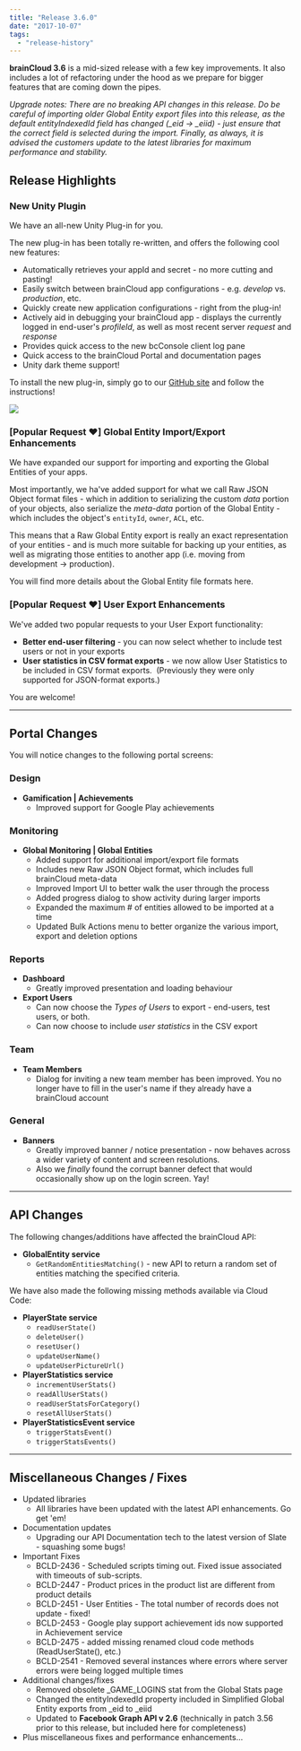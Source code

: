 ```yaml
---
title: "Release 3.6.0"
date: "2017-10-07"
tags: 
  - "release-history"
---
```


**brainCloud 3.6** is a mid-sized release with a few key improvements. It also includes a lot of refactoring under the hood as we prepare for bigger features that are coming down the pipes.

_Upgrade notes: There are no breaking API changes in this release. Do be careful of importing older Global Entity export files into this release, as the default entityIndexedId field has changed (\_eid -> \_eiid) - just ensure that the correct field is selected during the import. Finally, as always, it is advised the customers update to the latest libraries for maximum performance and stability._

## Release Highlights

### New Unity Plugin

We have an all-new Unity Plug-in for you.

The new plug-in has been totally re-written, and offers the following cool new features:

- Automatically retrieves your appId and secret - no more cutting and pasting!
- Easily switch between brainCloud app configurations - e.g. _develop_ vs. _production_, etc.
- Quickly create new application configurations - right from the plug-in!
- Actively aid in debugging your brainCloud app - displays the currently logged in end-user's _profileId_, as well as most recent server _request_ and _response_
- Provides quick access to the new bcConsole client log pane
- Quick access to the brainCloud Portal and documentation pages
- Unity dark theme support!

To install the new plug-in, simply go to our [GitHub site](https://github.com/getbraincloud/Unity-Csharp) and follow the instructions!

[![](images/unity_plugin_1-2.png)](images/unity_plugin_1-2.png)

### \[Popular Request ❤️\] Global Entity Import/Export Enhancements

We have expanded our support for importing and exporting the Global Entities of your apps.

Most importantly, we ha've added support for what we call Raw JSON Object format files - which in addition to serializing the custom _data_ portion of your objects, also serialize the _meta-data_ portion of the Global Entity - which includes the object's `entityId`, `owner`, `ACL`, etc.

This means that a Raw Global Entity export is really an exact representation of your entities - and is much more suitable for backing up your entities, as well as migrating those entities to another app (i.e. moving from development → production).

You will find more details about the Global Entity file formats here.

### \[Popular Request ❤️\] User Export Enhancements

We've added two popular requests to your User Export functionality:

- **Better end-user filtering** - you can now select whether to include test users or not in your exports
- **User statistics in CSV format exports** - we now allow User Statistics to be included in CSV format exports.  (Previously they were only supported for JSON-format exports.)

You are welcome!

* * *

## Portal Changes

You will notice changes to the following portal screens:

### Design

- **Gamification | Achievements**
    - Improved support for Google Play achievements

### Monitoring

- **Global Monitoring | Global Entities**
    - Added support for additional import/export file formats
    - Includes new Raw JSON Object format, which includes full brainCloud meta-data
    - Improved Import UI to better walk the user through the process
    - Added progress dialog to show activity during larger imports
    - Expanded the maximum # of entities allowed to be imported at a time
    - Updated Bulk Actions menu to better organize the various import, export and deletion options

### Reports

- **Dashboard**
    - Greatly improved presentation and loading behaviour
- **Export Users**
    - Can now choose the _Types of Users_ to export - end-users, test users, or both.
    - Can now choose to include _user statistics_ in the CSV export

### Team

- **Team Members** 
    - Dialog for inviting a new team member has been improved. You no longer have to fill in the user's name if they already have a brainCloud account

### General

- **Banners**
    - Greatly improved banner / notice presentation - now behaves across a wider variety of content and screen resolutions.
    - Also we _finally_ found the corrupt banner defect that would occasionally show up on the login screen. Yay!

* * *

## API Changes

The following changes/additions have affected the brainCloud API:

- **GlobalEntity service**
    - `GetRandomEntitiesMatching()` - new API to return a random set of entities matching the specified criteria.

We have also made the following missing methods available via Cloud Code:

- **PlayerState service**
    - `readUserState()`
    - `deleteUser()`
    - `resetUser()`
    - `updateUserName()`
    - `updateUserPictureUrl()`
- **PlayerStatistics service**
    - `incrementUserStats()`
    - `readAllUserStats()`
    - `readUserStatsForCategory()`
    - `resetAllUserStats()`
- **PlayerStatisticsEvent service**
    - `triggerStatsEvent()`
    - `triggerStatsEvents()`

* * *

## Miscellaneous Changes / Fixes

- Updated libraries
    - All libraries have been updated with the latest API enhancements. Go get 'em!
- Documentation updates
    - Upgrading our API Documentation tech to the latest version of Slate - squashing some bugs!
- Important Fixes
    - BCLD-2436 - Scheduled scripts timing out. Fixed issue associated with timeouts of sub-scripts.
    - BCLD-2447 - Product prices in the product list are different from product details
    - BCLD-2451 - User Entities - The total number of records does not update - fixed!
    - BCLD-2453 - Google play support achievement ids now supported in Achievement service
    - BCLD-2475 - added missing renamed cloud code methods (ReadUserState(), etc.)
    - BCLD-2541 - Removed several instances where errors where server errors were being logged multiple times
- Additional changes/fixes
    - Removed obsolete \_GAME\_LOGINS stat from the Global Stats page
    - Changed the entityIndexedId property included in Simplified Global Entity exports from \_eid to \_eiid
    - Updated to **Facebook Graph API v 2.6** (technically in patch 3.56 prior to this release, but included here for completeness)
- Plus miscellaneous fixes and performance enhancements...
